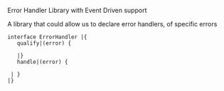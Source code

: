 Error Handler Library with Event Driven support

A library that could allow us to declare error handlers, of specific errors

```
interface ErrorHandler |{
   qualify|(error) {
    
   |}
   handle|(error) {
    
 | }
|}
